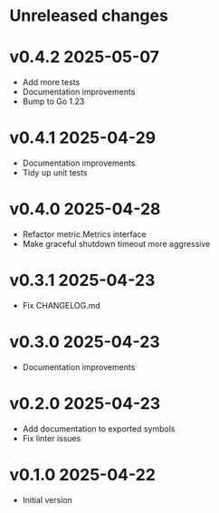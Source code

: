 # Unreleased changes

# v0.4.2 2025-05-07
- Add more tests
- Documentation improvements
- Bump to Go 1.23

# v0.4.1 2025-04-29
- Documentation improvements
- Tidy up unit tests

# v0.4.0 2025-04-28
- Refactor metric.Metrics interface
- Make graceful shutdown timeout more aggressive

# v0.3.1 2025-04-23
- Fix CHANGELOG.md

# v0.3.0 2025-04-23
- Documentation improvements

# v0.2.0 2025-04-23
- Add documentation to exported symbols
- Fix linter issues

# v0.1.0 2025-04-22
- Initial version
